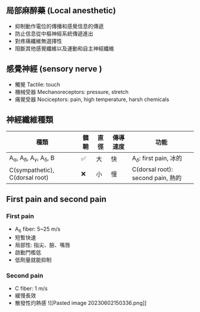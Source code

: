 ## 局部麻醉藥 (Local anesthetic)
- 抑制動作電位的傳播和感覺信息的傳遞
- 防止信息從中樞神經系統傳遞進出
- 對疼痛纖維無選擇性
- 阻斷其他感覺纖維以及運動和自主神經纖維
## 感覺神經 (sensory nerve )
- 觸覺 Tactile: touch
- 機械受器 Mechanoreceptors: pressure, stretch 
- 痛覺受器 Nociceptors: pain, high temperature, harsh chemicals
## 神經纖維種類

| 種類                                                        | 髓鞘 | 直徑 | 傳導速度 | 功能                     |
| ----------------------------------------------------------- | ---- | ---- | -------- | ------------------------ |
| A<sub>α</sub>, A<sub>ß</sub>, A$_{\gamma}$, A<sub>δ</sub>, B | ✅   | 大   | 快       | A$_{\delta}$: first pain, 冰的 |
| C(sympathetic), C(dorsal root)                              | ❌   | 小   | 慢       |  C(dorsal root): second pain, 熱的                        |
## First pain and second pain
### First pain
- A<sub>δ</sub> fiber: 5~25 m/s
- 短暫快速
- 局部性: 指尖、臉、嘴唇
- 啟動門檻低
- 低劑量就能抑制
### Second pain
- C fiber: 1 m/s
- 緩慢長效
- 散發性灼熱感
![[Pasted image 20230602150336.png]]